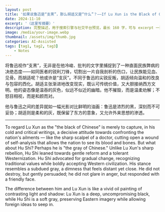 ```yaml
---
layout: post
title: '如果说鲁迅是“支黑”，那么胡适又是“什么”？——If Lu Xun is the Black of Chinese, Then What is Hu Shi?'
date: 2024-11-10
excerpt: '（这里写摘要）'
description: 完整描述，用于搜索引擎与社交平台预览，最长 160 字，可与 excerpt 一致
image: /media/your-image.webp
thumbnail: /assets/img/thumb.jpg
categories: AI-Assisted
tags: [tag1, tag2, tag3]
    - Notes
---
```


将鲁迅视作“支黑”，无非是在他冷峻、批判的文字里捕捉到了一种直面民族弊病的决绝态度——如同医者的锐利刀锋，切割出一片自我剖析的伤口，让民族能见血、见骨。而胡适呢？他或许是“支灰”。不同于鲁迅的尖锐反叛，胡适倾向温和的改良与包容的西化。胡适主张渐进地改变现实，既认可传统价值，又大胆接纳西方文明。他的姿态像是温吞的灰色，似远不似近的幽暗。他不摧毁，而是温柔劝解；不怒目相视，而是和颜而对。

他与鲁迅之间的差异就如一幅光影对比鲜明的油画：鲁迅是浓烈的黑，深刻而不可妥协；胡适则是柔和的灰，既保留了东方的意象，又允许外来思想的渗透。

---

To regard Lu Xun as the "the black of Chinese" is merely to capture, in his cold and critical writings, a decisive attitude towards confronting the nation's ailments — like the sharp scalpel of a doctor, cutting open a wound of self-analysis that allows the nation to see its blood and bones. But what about Hu Shi? Perhaps he is "the gray of Chinese." Unlike Lu Xun's sharp rebellion, Hu Shi leaned towards gentle reform and a tolerant Westernization. Hu Shi advocated for gradual change, recognizing traditional values while boldly accepting Western civilization. His stance resembles a subdued gray, a dimness that feels distant yet close. He did not destroy, but gently persuaded; he did not glare in anger, but responded with a friendly face.

The difference between him and Lu Xun is like a vivid oil painting of contrasting light and shadow: Lu Xun is a deep, uncompromising black, while Hu Shi is a soft gray, preserving Eastern imagery while allowing foreign ideas to seep in.